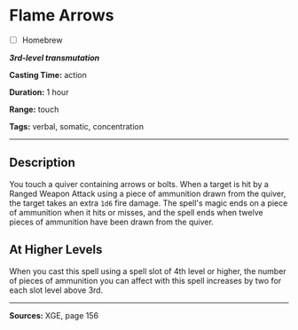 # Flame Arrows

- [ ] Homebrew

***3rd-level transmutation***

**Casting Time:** action

**Duration:** 1 hour

**Range:** touch

**Tags:** verbal, somatic, concentration

---

## Description
You touch a quiver containing arrows or bolts.
When a target is hit by a Ranged Weapon Attack using a piece of ammunition drawn from the quiver, the target takes an extra `1d6` fire damage.
The spell's magic ends on a piece of ammunition when it hits or misses, and the spell ends when twelve pieces of ammunition have been drawn from the quiver.

## At Higher Levels
When you cast this spell using a spell slot of 4th level or higher, the number of pieces of ammunition you can affect with this spell increases by two for each slot level above 3rd.

---

**Sources:** XGE, page 156
